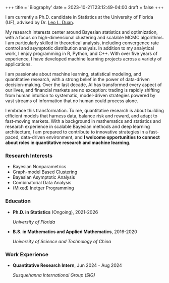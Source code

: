 +++
title = 'Biography'
date = 2023-10-21T23:12:49-04:00
draft = false
+++

I am currently a Ph.D. candidate in Statistics at the University of Florida (UF), advised by Dr. [Leo L. Duan](https://leoduan.github.io/).

My research interests center around Bayesian statistics and optimization, with a focus on high-dimensional clustering and scalable MCMC algorithms. I am particularly skilled in theoretical analysis, including convergence rate control and asymptotic distribution analysis. In addition to my analytical work, I enjoy programming in R, Python, and C++. With over five years of experience, I have developed machine learning projects across a variety of applications.

I am passionate about machine learning, statistical modeling, and quantitative research, with a strong belief in the power of data-driven decision-making. Over the last decade, AI has transformed every aspect of our lives, and financial markets are no exception: trading is rapidly shifting from human intuition to systematic, model-driven strategies powered by vast streams of information that no human could process alone.

I embrace this transformation. To me, quantitative research is about building efficient models that harness data, balance risk and reward, and adapt to fast-moving markets. With a background in mathematics and statistics and research experience in scalable Bayesian methods and deep learning architecture, I am prepared to contribute to innovative strategies in a fast-paced, data-driven environment, and **I welcome opportunities to connect about roles in quantitative research and machine learning**.

### Research Interests

* Bayesian Nonparametrics
* Graph-model Based Clustering
* Bayesian Asymptotic Analysis
* Combinatorial Data Analysis
* (Mixed) Inetger Programming

### Education

* **Ph.D. in Statistics** (Ongoing), 2021-2026

  *University of Florida*

* **B.S. in Mathematics and Applied Mathematics**, 2016-2020

  *University of Science and Technology of China*

### Work Experience

* **Quantitative Research Intern**, Jun 2024 - Aug 2024
  
  *Susquehanna International Group (SIG)*